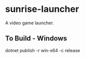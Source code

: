 # sunrise-launcher
A video game launcher.

## To Build - Windows
dotnet publish -r win-x64 -c release